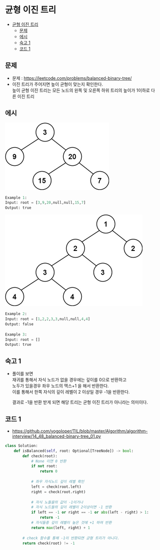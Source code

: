 # 균형 이진 트리

<!-- TOC -->

- [균형 이진 트리](#%EA%B7%A0%ED%98%95-%EC%9D%B4%EC%A7%84-%ED%8A%B8%EB%A6%AC)
  - [문제](#%EB%AC%B8%EC%A0%9C)
  - [에시](#%EC%97%90%EC%8B%9C)
  - [숙고 1](#%EC%88%99%EA%B3%A0-1)
  - [코드 1](#%EC%BD%94%EB%93%9C-1)

<!-- /TOC -->

## 문제
- 문제 : https://leetcode.com/problems/balanced-binary-tree/
- 이진 트리가 주어지면 높이 균형이 맞는지 확인한다.  
  높이 균형 이진 트리는 모든 노드의 왼쪽 및 오른쪽 하위 트리의 높이가 1이하로 다른 이진 트리

## 에시
![Example 1](./images/14_48_balanced-binary-tree_01.jpeg)
``` python
Example 1:
Input: root = [3,9,20,null,null,15,7]
Output: true
```
![Example 2](./images/14_48_balanced-binary-tree_02.jpeg)
``` python
Example 2:
Input: root = [1,2,2,3,3,null,null,4,4]
Output: false

Example 3:
Input: root = []
Output: true
```

## 숙고 1
- 풀이를 보면  
  재귀를 통해서 자식 노드가 없을 경우에는 깊이를 0으로 반환하고  
  노두가 있을경우 좌우 노드의 맥스+1 을 해서 반환한다.  
  이를 통해서 한쪽 자식의 깊이 레벨이 2 이상일 경우 -1을 반환한다.

  결과로 -1을 반환 받게 되면 해당 트리는 균형 이진 트리가 아니라는 의미이다.

## 코드 1
- https://github.com/yogoloper/TIL/blob/master/Algorithm/algorithm-interview/14_48_balanced-binary-tree_01.py
``` python
class Solution:
    def isBalanced(self, root: Optional[TreeNode]) -> bool:
        def check(root):
            # None 이면 0 반환
            if not root:
                return 0

            # 좌우 자식노드 깊이 레벨 확인
            left = check(root.left)
            right = check(root.right)
            
            # 자식 노들을의 값이 -1이거나
            # 자식 노드들의 깊이 레벨이 2이상이면 -1 반환
            if left == -1 or right == -1 or abs(left - right) > 1:
                return -1
            # 자식들중 깊이 레벨이 높은 것에 +1 하여 반환
            return max(left, right) + 1
        
        # check 함수를 통해 -1이 반환되면 균형 트리가 아니다.
        return check(root) != -1
```